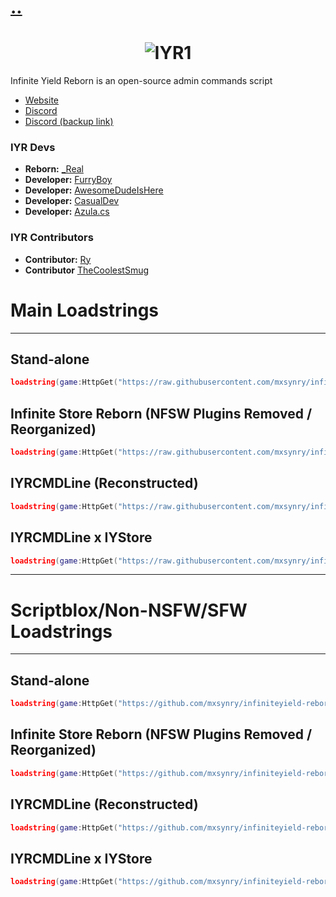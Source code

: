 # [\..](https://mxsynry.github.io/storage/iyrbackup/)

# <h1 align="center">![IYR1](https://github.com/user-attachments/assets/3a9ca248-b931-41a9-b46e-b503f3c051f0)
</h1>

Infinite Yield Reborn is an open-source admin commands script

- [Website](https://iyr.lol)
- [Discord](https://discord.com/invite/bfYJcEwjt2)
- [Discord (backup link)](https://discord.gg/GFyD8RFYJq)

### IYR Devs
- **Reborn:** [_Real](https://github.com/fuckusfm)
- **Developer:** [FurryBoy](https://discordapp.com/users/773291558492438578)
- **Developer:** [AwesomeDudeIsHere](https://github.com/AwesomeDudeIsHere)
- **Developer:** [CasualDev](https://discordapp.com/users/1095404503647391754)
- **Developer:** [Azula.cs](https://api.infiniteyieldreborn.xyz/)

### IYR Contributors
- **Contributor:** [Ry](https://github.com/mxsynry)
- **Contributor** [TheCoolestSmug](https://discordapp.com/users/807464610147598336)



# Main Loadstrings

--- 

## Stand-alone 

```lua
loadstring(game:HttpGet("https://raw.githubusercontent.com/mxsynry/infiniteyield-reborn/refs/heads/master/source"))()
```

## Infinite Store Reborn (NFSW Plugins Removed / Reorganized)

```lua
loadstring(game:HttpGet("https://raw.githubusercontent.com/mxsynry/infiniteyield-reborn/refs/heads/master/Infinite%20Store"))()
```

## IYRCMDLine (Reconstructed)

```lua
loadstring(game:HttpGet("https://raw.githubusercontent.com/mxsynry/infiniteyield-reborn/refs/heads/master/IYRCMDBAR"))()
```

## IYRCMDLine x IYStore

```lua
loadstring(game:HttpGet("https://raw.githubusercontent.com/mxsynry/infiniteyield-reborn/refs/heads/master/verycoolcombinationofstoreandcmdbar"))()
```

---

# Scriptblox/Non-NSFW/SFW Loadstrings

--- 

## Stand-alone 

```lua
loadstring(game:HttpGet("https://github.com/mxsynry/infiniteyield-reborn/raw/scriptblox/source"))()
```

## Infinite Store Reborn (NFSW Plugins Removed / Reorganized)

```lua
loadstring(game:HttpGet("https://github.com/mxsynry/infiniteyield-reborn/raw/scriptblox/Infinite%20Store"))()
```

## IYRCMDLine (Reconstructed)

```lua
loadstring(game:HttpGet("https://github.com/mxsynry/infiniteyield-reborn/raw/scriptblox/IYRCMDBAR"))()
```

## IYRCMDLine x IYStore

```lua
loadstring(game:HttpGet("https://github.com/mxsynry/infiniteyield-reborn/raw/scriptblox/verycoolcombinationofstoreandcmdbar"))()
```
